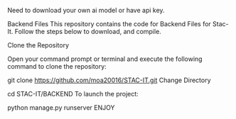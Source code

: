 Need to download your own ai model or have api key.

Backend Files
This repository contains the code for Backend Files for Stac-It. Follow the steps below to download, and compile.

Clone the Repository

Open your command prompt or terminal and execute the following command to clone the repository:

git clone https://github.com/moa20016/STAC-IT.git
Change Directory

cd STAC-IT/BACKEND
To launch the project:

python manage.py runserver
ENJOY
